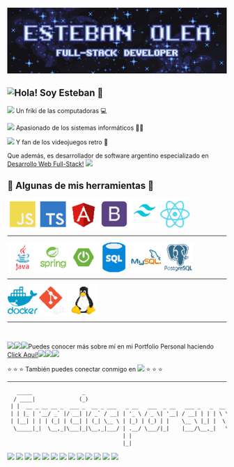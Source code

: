 ![Esteban Olea](/logos/fondo.gif)
## Hola! Soy Esteban :wave: <img height="25" align="left" src="https://media4.giphy.com/media/v1.Y2lkPTc5MGI3NjExaWFhZTRhZjk1ZnNja2lscWpzOWh0N3l3ZHBidnJjMXFsc2xpZ2dsMSZlcD12MV9pbnRlcm5hbF9naWZfYnlfaWQmY3Q9cw/2rRw7m1u4AUtyMdizv/200w.webp">

<img height="15" src="https://media1.giphy.com/media/v1.Y2lkPTc5MGI3NjExY255cWEzdXgwbDhqZHhhZjJ3MWlyOHRoNXJobXdtZ2FkdjV6NDZsdiZlcD12MV9pbnRlcm5hbF9naWZfYnlfaWQmY3Q9cw/ibpWdrehdzJJOr8li6/giphy.webp"> Un friki de las computadoras :computer:

<img height="15" src="https://media1.giphy.com/media/v1.Y2lkPTc5MGI3NjExY255cWEzdXgwbDhqZHhhZjJ3MWlyOHRoNXJobXdtZ2FkdjV6NDZsdiZlcD12MV9pbnRlcm5hbF9naWZfYnlfaWQmY3Q9cw/ibpWdrehdzJJOr8li6/giphy.webp"> Apasionado de los sistemas informáticos 👨‍💻

<img height="15" src="https://media1.giphy.com/media/v1.Y2lkPTc5MGI3NjExY255cWEzdXgwbDhqZHhhZjJ3MWlyOHRoNXJobXdtZ2FkdjV6NDZsdiZlcD12MV9pbnRlcm5hbF9naWZfYnlfaWQmY3Q9cw/ibpWdrehdzJJOr8li6/giphy.webp"> Y fan de los videojuegos retro :space_invader:

Que además, es desarrollador de software argentino especializado en [Desarrollo Web Full-Stack!](#) <img height="20" src="https://media0.giphy.com/media/v1.Y2lkPTc5MGI3NjExeTNxN29jOWc0am53NXF3ZHR5M3FpMXF3bGY3YjNrdG9weXFqODBxaiZlcD12MV9pbnRlcm5hbF9naWZfYnlfaWQmY3Q9cw/GGE9CDsizAqu4/giphy.webp">

## :wrench: Algunas de mis herramientas :wrench:

<div><img align="center" src="logos/js_logo_pixel.png" alt="javascript" height="70"/><!-- Javascript --><img align="center" src="logos/typescript_logo_pixel.png" alt="Typescript" height="70"/><!-- Typescript --><img align="center" src="logos/angular_logo_pixel.png" alt="Angular" height="70"/><!-- Angular --><img align="center" src="logos/bootstrap_logo_pixel.png" alt="Bootstrap" height="70"/><!-- Bootstrap --><img align="center" src="logos/tailwind_logo_pixel.png" alt="Tailwind" height="70"/><!-- Tailwind --><img align="center" src="logos/react_logo_pixel.png" alt="React" height="70"/><!-- React --></div>

___

<div><img align="center" src="logos/java_logo_pixel.png" alt="Java" height="70"/><!-- Java --><img align="center" src="logos/spring_logo_pixel.png" alt="Spring" height="70"/><!-- Spring --><img align="center" src="logos/springboot_logo_pixel.png" alt="Springboot" height="70"/><!-- Springboot --><img align="center" src="logos/sql_logo_pixel.png" alt="SQL" height="70"/><!-- SQL -->  <img align="center" src="logos/mysql_logo_pixel.png" alt="MySQL" height="70"/><!-- MySQL -->  <img align="center" src="logos/postgre_logo_pixel.png" alt="PostgreSQL" height="70"/><!-- PostgreSQL --></div>

___

<div><img align="center" src="logos/docker_logo_pixel.png" alt="Docker" height="70"/><!-- Docker --><img align="center" src="logos/git_logo_pixel.png" alt="git" height="70"/><!-- git --><img align="center" src="logos/linux_logo_pixel.png" alt="Linux" height="70"/><!-- Linux --></div>

___

<br>

<img height="15" src="https://i.giphy.com/1sPQflX5D963YaiMVR.webp"><img height="15" src="https://i.giphy.com/1sPQflX5D963YaiMVR.webp"><img height="15" src="https://i.giphy.com/1sPQflX5D963YaiMVR.webp">Puedes conocer más sobre mí en mi Portfolio Personal haciendo [Click Aquí!](https://esteban-olea---portfolio.web.app)<img height="15" src="https://i.giphy.com/1sPQflX5D963YaiMVR.webp"><img height="15" src="https://i.giphy.com/1sPQflX5D963YaiMVR.webp"><img height="15" src="https://i.giphy.com/1sPQflX5D963YaiMVR.webp">

:star: :star: :star: También puedes conectar conmigo en [![](https://img.shields.io/badge/LinkedIn-0a66c2)](https://www.linkedin.com/in/esteban-olea-58b6151bb/) :star: :star: :star:

___

```txt
   _____                _                                                  _     _ _        _ 
  / ____|              (_)                                                (_)   (_) |      | |
 | |  __ _ __ __ _  ___ _  __ _ ___   _ __   ___  _ __   ___ _   _  __   ___ ___ _| |_ __ _| |
 | | |_ | '__/ _` |/ __| |/ _` / __| | '_ \ / _ \| '__| / __| | | | \ \ / / / __| | __/ _` | |
 | |__| | | | (_| | (__| | (_| \__ \ | |_) | (_) | |    \__ \ |_| |  \ V /| \__ \ | || (_| |_|
  \_____|_|  \__,_|\___|_|\__,_|___/ | .__/ \___/|_|    |___/\__,_|   \_/ |_|___/_|\__\__,_(_)
                                     | |                                                      
                                     |_|                                                      

```

<img height="25" src="https://i.giphy.com/ieDVXZS9Hzkmxk3MTj.webp">

<img height="15" src="https://media3.giphy.com/media/v1.Y2lkPTc5MGI3NjExZndod2I5NjdiM210bzVnZDJzdG9oOWgxMTFyb29odXNscDRtMWdreSZlcD12MV9pbnRlcm5hbF9naWZfYnlfaWQmY3Q9cw/XdK1wtoRHfIJMBxiYe/giphy.webp">

<img height="15" src="https://media1.giphy.com/media/v1.Y2lkPTc5MGI3NjExYzZ4djdqYnI1dHZxYnNybmpocHJmYjQ0MzdyN3Z3dWFyZTd3a2UzOCZlcD12MV9pbnRlcm5hbF9naWZfYnlfaWQmY3Q9cw/FX6GFqd1q4D5G5QBBf/giphy.webp">

<img height="15" src="https://media4.giphy.com/media/v1.Y2lkPTc5MGI3NjExa21mM2k5aGF5dDh5bHllZ3A5MzdpNHg3d2c0bHIxM3NzcDJ4eTNkcSZlcD12MV9pbnRlcm5hbF9naWZfYnlfaWQmY3Q9cw/KOMa0xznYyLd4m31LP/giphy.webp">

<img height="15" src="https://i.giphy.com/1sPQflX5D963YaiMVR.webp">

<img height="15" src="https://i.giphy.com/h6fCapflUjd3CSWZVf.webp">

<img height="15" src="https://media0.giphy.com/media/v1.Y2lkPTc5MGI3NjExemozbWg1Z2dtdGl1OHU5NjA5enlranAyOWtyOGt2bHBpb3h0NmFxbiZlcD12MV9pbnRlcm5hbF9naWZfYnlfaWQmY3Q9cw/QGHIqoND9eNt9Y9sGg/200.webp">

<img height="15" src="https://media4.giphy.com/media/v1.Y2lkPTc5MGI3NjExZ3Jma2k4MTZteXd3dDYzaGtoY28zMzJ6bG43d21scm54aTZjNTI3byZlcD12MV9pbnRlcm5hbF9naWZfYnlfaWQmY3Q9cw/QAlOMK9VYPkDXh4dyT/giphy.webp">

<img height="15" src="https://i.giphy.com/1679iPKc2ZP840Hxjp.webp">

<img height="15" src="https://i.giphy.com/kDrCUAHnRgpRufB1lN.webp">

<img height="15" src="https://media0.giphy.com/media/v1.Y2lkPTc5MGI3NjExY3d5eHN5cnN0djIzYjJ5OW50aDlqdmlpcTBpNmpzenBkMmwxNGVrbCZlcD12MV9pbnRlcm5hbF9naWZfYnlfaWQmY3Q9cw/6nKDyI2cS2BC1gsIYe/giphy.webp">

<img height="15" src="https://i.giphy.com/7rQFBm0XOyUxz3C9Kx.webp">



<img height="15" src="https://i.giphy.com/vAFG6UHl9XmTHTq1Ll.webp">